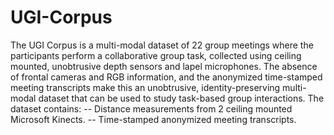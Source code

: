 # UGI-Corpus
The UGI Corpus is a multi-modal dataset of 22 group meetings where the participants perform a collaborative group task, collected using ceiling mounted, unobtrusive depth sensors and lapel microphones. The absence of frontal cameras and RGB information, and the anonymized time-stamped meeting transcripts make this an unobtrusive, identity-preserving multi-modal dataset that can be used to study task-based group interactions. 
The dataset contains:
-- Distance measurements from 2 ceiling mounted Microsoft Kinects.
-- Time-stamped anonymized meeting transcripts.
